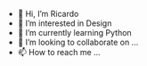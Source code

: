 - 👋 Hi, I’m Ricardo
- 👀 I’m interested in Design
- 🌱 I’m currently learning Python
- 💞️ I’m looking to collaborate on ...
- 📫 How to reach me ...

<!---
Ricardocorrea59pro/Ricardocorrea59pro is a ✨ special ✨ repository because its `README.md` (this file) appears on your GitHub profile.
You can click the Preview link to take a look at your changes.
--->
